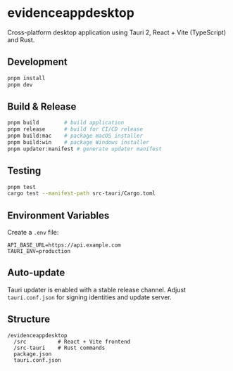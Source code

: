 # evidenceappdesktop

Cross-platform desktop application using Tauri 2, React + Vite (TypeScript) and Rust.

## Development

```bash
pnpm install
pnpm dev
```

## Build & Release

```bash
pnpm build        # build application
pnpm release      # build for CI/CD release
pnpm build:mac    # package macOS installer
pnpm build:win    # package Windows installer
pnpm updater:manifest # generate updater manifest
```

## Testing

```bash
pnpm test
cargo test --manifest-path src-tauri/Cargo.toml
```

## Environment Variables

Create a `.env` file:

```
API_BASE_URL=https://api.example.com
TAURI_ENV=production
```

## Auto-update

Tauri updater is enabled with a stable release channel. Adjust `tauri.conf.json` for signing identities and update server.

## Structure

```
/evidenceappdesktop
  /src          # React + Vite frontend
  /src-tauri    # Rust commands
  package.json
  tauri.conf.json
```
